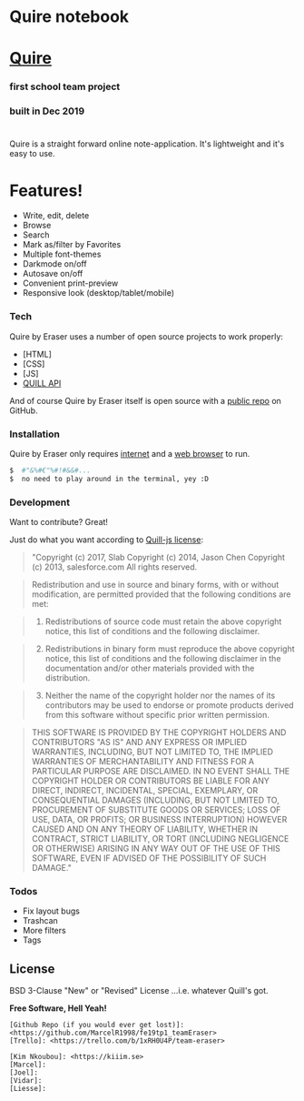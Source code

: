 # Quire notebook
# [Quire](https://kiiim.se/quire) 
### first school team project
### built in Dec 2019

#

Quire is a straight forward online note-application. It's lightweight and it's easy to use.

# Features!
  - Write, edit, delete
  - Browse
  - Search
  - Mark as/filter by Favorites
  - Multiple font-themes
  - Darkmode on/off
  - Autosave on/off
  - Convenient print-preview
  - Responsive look (desktop/tablet/mobile)

### Tech

Quire by Eraser uses a number of open source projects to work properly:

* [HTML] 
* [CSS]
* [JS]
* [QUILL API](https://quilljs.com/docs/api/)

And of course Quire by Eraser itself is open source with a [public repo](https://github.com/MarcelR1998/fe19tp1_teamEraser)
 on GitHub.

### Installation
Quire by Eraser only requires [internet](https://en.wikipedia.org/wiki/Internet) and a [web browser](https://en.wikipedia.org/wiki/Web_browser) to run.

```sh
$  #"&%#€"%#!#&&#...
$  no need to play around in the terminal, yey :D
```

### Development

Want to contribute? Great!

Just do what you want according to [Quill-js license](https://github.com/quilljs/quill/blob/develop/LICENSE):

>"Copyright (c) 2017, Slab
Copyright (c) 2014, Jason Chen
Copyright (c) 2013, salesforce.com
All rights reserved.

> Redistribution and use in source and binary forms, with or without
modification, are permitted provided that the following conditions
are met:

> 1. Redistributions of source code must retain the above copyright
notice, this list of conditions and the following disclaimer.

> 2. Redistributions in binary form must reproduce the above copyright
notice, this list of conditions and the following disclaimer in the
documentation and/or other materials provided with the distribution.

> 3. Neither the name of the copyright holder nor the names of its
contributors may be used to endorse or promote products derived from
this software without specific prior written permission.

> THIS SOFTWARE IS PROVIDED BY THE COPYRIGHT HOLDERS AND CONTRIBUTORS "AS
IS" AND ANY EXPRESS OR IMPLIED WARRANTIES, INCLUDING, BUT NOT LIMITED
TO, THE IMPLIED WARRANTIES OF MERCHANTABILITY AND FITNESS FOR A
PARTICULAR PURPOSE ARE DISCLAIMED. IN NO EVENT SHALL THE COPYRIGHT
HOLDER OR CONTRIBUTORS BE LIABLE FOR ANY DIRECT, INDIRECT, INCIDENTAL,
SPECIAL, EXEMPLARY, OR CONSEQUENTIAL DAMAGES (INCLUDING, BUT NOT
LIMITED TO, PROCUREMENT OF SUBSTITUTE GOODS OR SERVICES; LOSS OF USE,
DATA, OR PROFITS; OR BUSINESS INTERRUPTION) HOWEVER CAUSED AND ON ANY
THEORY OF LIABILITY, WHETHER IN CONTRACT, STRICT LIABILITY, OR TORT
(INCLUDING NEGLIGENCE OR OTHERWISE) ARISING IN ANY WAY OUT OF THE USE
OF THIS SOFTWARE, EVEN IF ADVISED OF THE POSSIBILITY OF SUCH DAMAGE."






### Todos
 - Fix layout bugs
 - Trashcan
 - More filters
 - Tags

License
----

BSD 3-Clause "New" or "Revised" License
...i.e. whatever Quill's got.


**Free Software, Hell Yeah!**

[//]: # (These are reference links used in the body of this note and get stripped out when the markdown processor does its job. There is no need to format nicely because it shouldn't be seen. Thanks to - https://dillinger.io/ for the .md markdown-guide)

[//]: # (Links to PO/CTO)

    [Github Repo (if you would ever get lost)]: <https://github.com/MarcelR1998/fe19tp1_teamEraser>
    [Trello]: <https://trello.com/b/1xRH0U4P/team-eraser>

[//]: # (Team Eraser - KYH fe19)

    [Kim Nkoubou]: <https://kiiim.se>
    [Marcel]: 
    [Joel]: 
    [Vidar]: 
    [Liesse]: 
  
